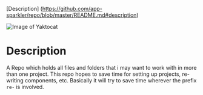 [Description] (https://github.com/app-sparkler/repo/blob/master/README.md#description)

![Image of Yaktocat](https://octodex.github.com/images/yaktocat.png)

# Description

A Repo which holds all files and folders that i may want to work with in more than one project.  This repo hopes to save time for setting up projects, re-writing components, etc.  Basically it will try to save time wherever the prefix `re-` is involved.
